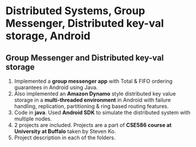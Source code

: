 # Distributed Systems, Group Messenger, Distributed key-val storage, Android
## Group Messenger and Distributed key-val storage						        
1. Implemented a **group messenger app** with Total & FIFO ordering guarantees in Android using Java. 
2. Also implemented an **Amazon Dynamo** style distributed key value storage in a **multi-threaded environment** in Android with failure handling, replication, partitioning & ring based routing features.	
3. Code in **java**. Used **Android SDK** to simulate the distributed system with multiple nodes.  
4. 2 projects are included. Projects are a part of **CSE586 course at University at Buffalo** taken by Steven Ko.
5. Project description in each of the folders.                        
